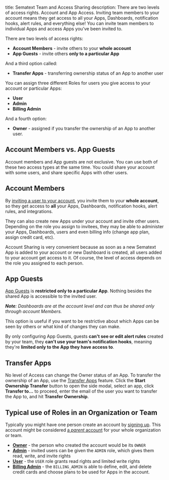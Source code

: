 title: Sematext Team and Access Sharing
description: There are two levels of access rights. Account and App Access. Inviting team members to your account means they get access to all your Apps, Dashboards, notification hooks, alert rules, and everything else! You can invite team members to individual Apps and access Apps you’ve been invited to. 


There are two levels of access rights: 

- **Account Members** - invite others to your **whole account**
- **App Guests** - invite others **only to a particular App**

And a third option called:

- **Transfer Apps** - transferring ownership status of an App to another user

You can assign three different Roles for users you give access to your account 
or particular Apps:

- **User**
- **Admin**
- **Billing Admin**

And a fourth option: 

- **Owner** - assigned if you transfer the ownership of an App to another user.


## Account Members vs. App Guests
Account members and App guests are not exclusive. You can use both of
these two access types at the same time. You could share your account with
some users, and share specific Apps with other users.

## Account Members
By [inviting a user to your account](./account-members), you invite them to your **whole account**, 
so they get access to **all** your Apps, Dashboards, notification
hooks, alert rules, and integrations.

They can also create new Apps under your account and invite other users. 
Depending on the role you assign to invitees, they may be able to administer 
your Apps, Dashboards, users and even billing info (change app plan, assign 
credit card, etc). 

Account Sharing is very convenient because as soon as a new
Sematext App is added to your account or new Dashboard is created, all
users added to your account get access to it. Of course, the level of
access depends on the role you assigned to each person.


## App Guests
[App Guests](./app-guests) is **restricted only to a particular App**. Nothing besides the 
shared App is accessible to the invited user. 

*__Note__: Dashboards are at the account level and can thus be shared only through account Members.*

This option is useful if you want to be restrictive about which Apps can be 
seen by others or what kind of changes they can make. 

By only configuring App Guests, guests **can't see or edit alert rules** created 
by your team, they **can't use your team's notification hooks**, meaning they're 
**limited only to the App they have access to**.

## Transfer Apps
No level of Access can change the Owner status of an App. To transfer the 
ownership of an App, use the [Transfer Apps](./transfer-apps) feature. Click the **Start Ownership Transfer** 
button to open the side modal, select an app, click **Transfer to...** to proceed, enter the email of the
user you want to transfer the App to, and hit **Transfer Ownership**.

## Typical use of Roles in an Organization or Team
Typically you might have one person create an account by [signing up](https://apps.sematext.com/ui/registration). 
This account might be considered [a _parent_ account](./user-roles) for your whole organization or team.  

- [**Owner**](./user-roles/#owner) - the person who created the account would be its `OWNER`
- [**Admin**](./user-roles/#admin) - invited users can be given the `ADMIN` role, which gives them read, write, and invite rights 
- [**User**](./user-roles/#user) - the `USER` role grants read rights and limited write rights
- [**Billing Admin**](./user-roles/#billing-admin) - the `BILLING_ADMIN` is able to define, edit, and delete credit cards and choose plans to be used for Apps in the 
account.
